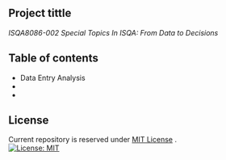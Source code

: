 ## Project tittle
*ISQA8086-002* _Special Topics In ISQA: From Data to Decisions_

## Table of contents
* Data Entry Analysis
* 
* 
## License
Current repository is reserved under
[MIT License](https://github.com/angular/angular.js/blob/master/LICENSE) .    
[![License: MIT](https://img.shields.io/badge/License-MIT-yellow.svg)](https://opensource.org/licenses/MIT)
